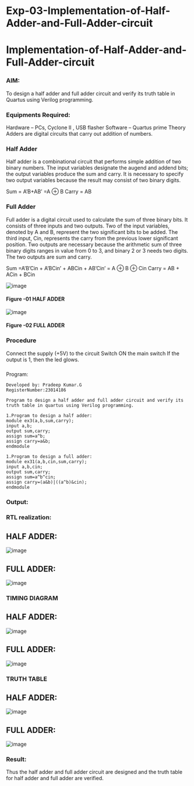 # Exp-03-Implementation-of-Half-Adder-and-Full-Adder-circuit

# Implementation-of-Half-Adder-and-Full-Adder-circuit
### AIM:
To design a half adder and full adder circuit and verify its truth table in Quartus using Verilog programming.

### Equipments Required:
Hardware – PCs, Cyclone II , USB flasher
Software – Quartus prime
Theory
Adders are digital circuits that carry out addition of numbers.

### Half Adder
Half adder is a combinational circuit that performs simple addition of two binary numbers. The input variables designate the augend and addend bits; the output variables produce the sum and carry. It is necessary to specify two output variables because the result may consist of two binary digits.

Sum = A’B+AB’ =A ⊕ B Carry = AB

### Full Adder
Full adder is a digital circuit used to calculate the sum of three binary bits. It consists of three inputs and two outputs. Two of the input variables, denoted by A and B, represent the two significant bits to be added. The third input, Cin, represents the carry from the previous lower significant position. Two outputs are necessary because the arithmetic sum of three binary digits ranges in value from 0 to 3, and binary 2 or 3 needs two digits. The two outputs are sum and carry.

Sum =A’B’Cin + A’BCin’ + ABCin + AB’Cin’ = A ⊕ B ⊕ Cin Carry = AB + ACin + BCin

 ![image](https://user-images.githubusercontent.com/36288975/163552156-a13e5a56-c638-4110-97d9-8896907c8d25.png)

#### Figure -01 HALF ADDER 


![image](https://user-images.githubusercontent.com/36288975/163552057-b3547877-6d07-45b4-b7e0-bcfebfad9e1d.png)

#### Figure -02 FULL ADDER 

### Procedure

Connect the supply (+5V) to the circuit
Switch ON the main switch
If the output is 1, then the led glows.
### 
Program:
```
Developed by: Pradeep Kumar.G
RegisterNumber:23014186
```
```
Program to design a half adder and full adder circuit and verify its truth table in quartus using Verilog programming.

1.Program to design a half adder:
module ex3(a,b,sum,carry);
input a,b;
output sum,carry;
assign sum=a^b;
assign carry=a&b;
endmodule

1.Program to design a full adder:
module ex31(a,b,cin,sum,carry);
input a,b,cin;
output sum,carry;
assign sum=a^b^cin;
assign carry=(a&b)|((a^b)&cin);
endmodule
```
### Output:
### RTL realization:
## HALF ADDER:
![image](https://github.com/pradeep23014186/Exp-02-Implementation-of-Half-Adder-and-Full-Adder-circuit/assets/152294642/78816ebb-baf5-4004-9429-67bc6b4da357)
## FULL ADDER:
![image](https://github.com/pradeep23014186/Exp-02-Implementation-of-Half-Adder-and-Full-Adder-circuit/assets/152294642/01805649-55a3-488b-be05-beb218a4ae92)

### TIMING DIAGRAM
## HALF ADDER:
![image](https://github.com/pradeep23014186/Exp-02-Implementation-of-Half-Adder-and-Full-Adder-circuit/assets/152294642/752b323f-f637-4d7b-850d-2b595ad26a0b)
## FULL ADDER:
![image](https://github.com/pradeep23014186/Exp-02-Implementation-of-Half-Adder-and-Full-Adder-circuit/assets/152294642/3b9d0e6a-ccdf-452c-ad80-acd9751b0e4b)

### TRUTH TABLE 
## HALF ADDER:
![image](https://github.com/pradeep23014186/Exp-02-Implementation-of-Half-Adder-and-Full-Adder-circuit/assets/152294642/aa828c97-9df0-4f20-b714-f907084d0897)
## FULL ADDER:
![image](https://github.com/pradeep23014186/Exp-02-Implementation-of-Half-Adder-and-Full-Adder-circuit/assets/152294642/bb3f3e3a-a3ea-48d9-9b88-e606a87f43e7)


### Result:
Thus the half adder and full adder circuit are designed and the truth table for half adder and full adder are verified.
